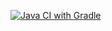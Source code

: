 [![Java CI with Gradle](https://github.com/nansan77/Customization/actions/workflows/777gradle.yml/badge.svg)](https://github.com/nansan77/Customization/actions/workflows/777gradle.yml)